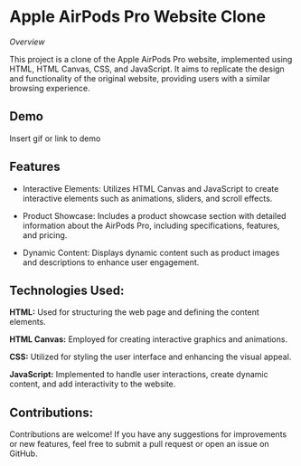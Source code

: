 
# Apple AirPods Pro Website Clone

*Overview* 

This project is a clone of the Apple AirPods Pro website, implemented using HTML, HTML Canvas, CSS, and JavaScript. It aims to replicate the design and functionality of the original website, providing users with a similar browsing experience.

## Demo

Insert gif or link to demo


## Features

- Interactive Elements: Utilizes HTML Canvas and JavaScript to create interactive elements such as animations, sliders, and scroll effects.

- Product Showcase: Includes a product showcase section with detailed information about the AirPods Pro, including specifications, features, and pricing.

- Dynamic Content: Displays dynamic content such as product images and descriptions to enhance user engagement.


## Technologies Used:

**HTML:**  Used for structuring the web page and defining the content elements.

**HTML Canvas:**  Employed for creating interactive graphics and animations.

**CSS:**  Utilized for styling the user interface and enhancing the visual appeal.

**JavaScript:** Implemented to handle user interactions, create dynamic content, and add interactivity to the website.


## Contributions:

Contributions are welcome! If you have any suggestions for improvements or new features, feel free to submit a pull request or open an issue on GitHub.
